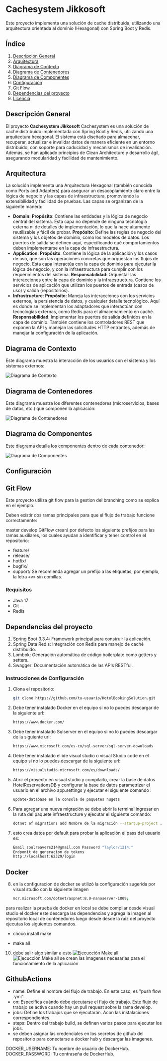 # Cachesystem Jikkosoft

Este proyecto implementa una solución de cache distribuida, utilizando una arquitectura orientada al dominio (Hexagonal) con Spring Boot y Redis.

## Índice

1. [Descripción General](#descripción-general)
2. [Arquitectura](#arquitectura)
3. [Diagrama de Contexto](#diagrama-de-contexto)
4. [Diagrama de Contenedores](#diagrama-de-contenedores)
5. [Diagrama de Componentes](#diagrama-de-componentes)
6. [Configuración](#configuración)
7. [Git Flow](#git-flow)
8. [Dependencias del proyecto](#dependencias-del-proyecto)
9. [Licencia](#licencia)

## Descripción General

El proyecto **Cachesystem Jikkosoft** Cachesystem es una solución de caché distribuido implementada con Spring Boot y Redis, utilizando una arquitectura hexagonal. El sistema está diseñado para almacenar, recuperar, actualizar e invalidar datos de manera eficiente en un entorno distribuido, con soporte para caducidad y mecanismos de invalidación. Además, se han aplicado principios de Clean Architecture y desarrollo ágil, asegurando modularidad y facilidad de mantenimiento.

## Arquitectura

La solución implementa una Arquitectura Hexagonal (también conocida como Ports and Adapters) para asegurar un desacoplamiento claro entre la lógica de negocio y las capas de infraestructura, promoviendo la extensibilidad y facilidad de pruebas. Las capas se organizan de la siguiente manera:

- **Domain**: 
   **Propósito**: Contiene las entidades y la lógica de negocio central del sistema. Esta capa no depende de ninguna tecnología externa ni de detalles de implementación, lo que la hace altamente reutilizable y fácil de probar.
   **Propósito**: Define las reglas de negocio del sistema y los objetos de dominio, como los modelos de datos. Los puertos de salida se definen aquí, especificando qué comportamientos deben implementarse en la capa de infraestructura.
- **Application**: 
   **Propósito**: Contiene la lógica de la aplicación y los casos de uso, que son las operaciones concretas que orquestan los flujos de negocio. Esta capa interactúa con la capa de dominio para ejecutar la lógica de negocio, y con la infraestructura para cumplir con los requerimientos del sistema.
   **Responsabilidad**: Orquestar las interacciones entre la capa de dominio y la infraestructura. Contiene los servicios de aplicación que utilizan los puertos de entrada (casos de uso) y salida (repositorios).
- **Infrastructure**: 
   **Propósito**: Maneja las interacciones con los servicios externos, la persistencia de datos, y cualquier detalle tecnológico. Aquí es donde se implementan los adaptadores que interactúan con tecnologías externas, como Redis para el almacenamiento en caché.
   **Responsabilidad**: Implementar los puertos de salida definidos en la capa de dominio. También contiene los controladores REST que exponen la API y manejan las solicitudes HTTP entrantes, además de manejar la configuración de la aplicación.


## Diagrama de Contexto

Este diagrama muestra la interacción de los usuarios con el sistema y los sistemas externos:

![Diagrama de Contexto](img/JikosofftApi-Contexto.png)

## Diagrama de Contenedores

Este diagrama muestra los diferentes contenedores (microservicios, bases de datos, etc.) que componen la aplicación:

![Diagrama de Contenedores](img/JikosofftApi-Contenedores.png)

## Diagrama de Componentes

Este diagrama detalla los componentes dentro de cada contenedor:

![Diagrama de Componentes](img/JikosofftApi-Componentes.png)


## Configuración

## Git Flow
Este proyecto utiliza git flow para la gestion del branching como se explica en el ejemplo.

Deben existir dos ramas principales para que el flujo de trabajo funcione correctamente:

 

master
develop
GitFlow creará por defecto los siguiente prefijos para las ramas auxiliares, los cuales ayudan a identificar y tener control en el repositorio:

- feature/
- release/
- hotfix/
- bugfix/
- support/
Se recomienda agregar un prefijo a las etiquetas, por ejemplo, la letra «v» sin comillas.

### Requisitos

- Java 17
- Git
- Redis
## Dependencias del proyecto
1. Spring Boot 3.3.4: Framework principal para construir la aplicación.
2. Spring Data Redis: Integración con Redis para manejo de caché distribuido.
3. Lombok: Generación automática de código boilerplate como getters y setters.
4. Swagger: Documentación automática de las APIs RESTful.

### Instrucciones de Configuración

1. Clona el repositorio:
   ```bash
   git clone https://github.com/tu-usuario/HotelBookingSolution.git
2. Debe tener instalado Docker en el equipo si no lo puedes descargar de la siguiente url:
   ```bash
   https://www.docker.com/
3. Debe  tener instalado Sqlserver en el equipo si no lo puedes descargar de la siguiente url:
   ```bash
   https://www.microsoft.com/es-co/sql-server/sql-server-downloads

4. Debe  tener instalado el ide visual studio o visual Studio code en el equipo si no lo puedes descargar de la siguiente url:
   ```bash
   https://visualstudio.microsoft.com/es/downloads/

5. Abrir el proyecto en visual studio y compilarlo, crear la base de datos HotelReservationsDB  y configurar  la base de datos  parametrizar el usuario en el archivo app.settings y ejecutar el siguiente comando :
   ```bash
   update-database en la consola de paquetes nugets
6. Para agregar una nueva migración se debe abrir la terminal ingresar en la ruta del paquete infraestructure y ejecutar el siguiente comando:
   ```bash
   dotnet ef migrations add Nombre de la migración --startup-project ../WebApi.csproj
7. esto crea datos por default para probar la aplicación el pass del usuario es:
   ```bash
   Email soulreavers214@gmail.com Password "Taylor/1214."
   Endponit de generacion de tokens 
   http://localhost:62329/login
## Docker
8. en la configuracion de docker se utilizó la configuración sugerida por visual studio  con la siguiente imagen
   ```bash
   mcr.microsoft.com/dotnet/aspnet:8.0-nanoserver-1809;
para realizar la prueba de docker en local se debe compilar desde visual studio el docker este descarga las dependencias y agrega la imagen al repositorio local de contenedores  luego desde 
desde la raiz del proyecto ejecutas los siguientes comandos.
-  choco install make

- make all
10.   debe salir algo similar a esto
![Ejecucción Make all](img/makeall.png)
![Ejecucción Make all](img/makeall2.png)
se crean las imagenes necesarias para el funcionamiento de la aplicación
## GithubActions

- name: Define el nombre del flujo de trabajo. En este caso, es "push flow .yml".
- on: Especifica cuándo debe ejecutarse el flujo de trabajo. Este flujo de trabajo se activa cuando hay un pull request sobre la rama  develop.
- jobs: Define los trabajos que se ejecutarán. Acon las instalaciones correspondientes.
- steps: Dentro del trabajo build, se definen varios pasos para ejecutar los jobs.
- se deben asignar las credenciales en los secretos de github del repositorio para conectarse a docker hub y descargar las imagenes.

DOCKER_USERNAME: Tu nombre de usuario de DockerHub.
DOCKER_PASSWORD: Tu contraseña de DockerHub.

